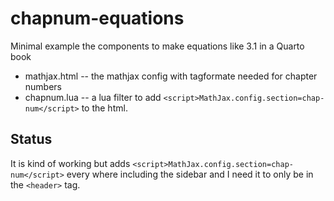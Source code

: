 # chapnum-equations

Minimal example the components to make equations like 3.1 in a Quarto book

* mathjax.html -- the mathjax config with tagformate needed for chapter numbers
* chapnum.lua -- a lua filter to add `<script>MathJax.config.section=chap-num</script>` to the html.

## Status

It is kind of working but adds `<script>MathJax.config.section=chap-num</script>` every where including the sidebar and I need it to only be in the `<header>` tag.
